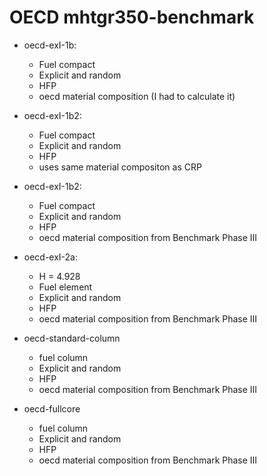 # OECD mhtgr350-benchmark

* oecd-exI-1b:
	- Fuel compact
	- Explicit and random
	- HFP
	- oecd material composition (I had to calculate it)

* oecd-exI-1b2:
	- Fuel compact
	- Explicit and random
	- HFP
	- uses same material compositon as CRP

* oecd-exI-1b2:
	- Fuel compact
	- Explicit and random
	- HFP
	- oecd material composition from Benchmark Phase III

* oecd-exI-2a:
	- H = 4.928
	- Fuel element
	- Explicit and random
	- HFP
	- oecd material composition from Benchmark Phase III

* oecd-standard-column
	- fuel column
	- Explicit and random
	- HFP
	- oecd material composition from Benchmark Phase III

* oecd-fullcore
	- fuel column
	- Explicit and random
	- HFP
	- oecd material composition from Benchmark Phase III
